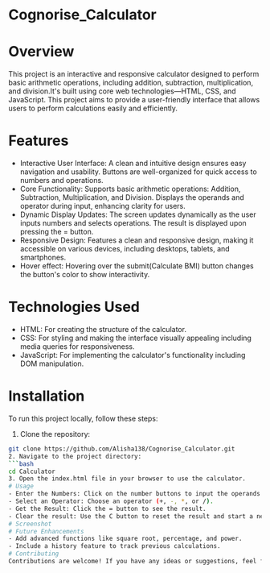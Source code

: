 # Cognorise_Calculator
# Overview
This project is an interactive and responsive calculator designed to perform basic arithmetic operations, including addition, subtraction, multiplication, and division.It's built using core web technologies—HTML, CSS, and JavaScript. This project aims to provide a user-friendly interface that allows users to perform calculations easily and efficiently.
# Features
- Interactive User Interface: A clean and intuitive design ensures easy navigation and usability. Buttons are well-organized for quick access to numbers and operations.
- Core Functionality: Supports basic arithmetic operations: Addition, Subtraction, Multiplication, and Division. Displays the operands and operator during input, enhancing clarity for users.
- Dynamic Display Updates: The screen updates dynamically as the user inputs numbers and selects operations. The result is displayed upon pressing the = button.
- Responsive Design: Features a clean and responsive design, making it accessible on various devices, including desktops, tablets, and smartphones.
- Hover effect: Hovering over the submit(Calculate BMI) button changes the button's color to show interactivity.
# Technologies Used
- HTML: For creating the structure of the calculator.
- CSS: For styling and making the interface visually appealing including media queries for responsiveness.
- JavaScript: For implementing the calculator's functionality including DOM manipulation.
# Installation
To run this project locally, follow these steps:
1. Clone the repository:
```bash
git clone https://github.com/Alisha138/Cognorise_Calculator.git
2. Navigate to the project directory:
```bash
cd Calculator
3. Open the index.html file in your browser to use the calculator.
# Usage
- Enter the Numbers: Click on the number buttons to input the operands.
- Select an Operator: Choose an operator (+, -, *, or /).
- Get the Result: Click the = button to see the result.
- Clear the result: Use the C button to reset the result and start a new calculation.
# Screenshot
# Future Enhancements
- Add advanced functions like square root, percentage, and power.
- Include a history feature to track previous calculations.
# Contributing
Contributions are welcome! If you have any ideas or suggestions, feel free to fork the repository and create a pull request.
 
